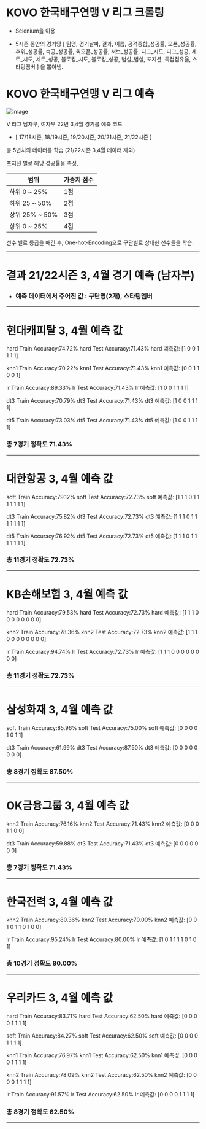 # KOVO 한국배구연맹 V 리그 크롤링


- Selenium을 이용

- 5시즌 동안의 경기당 [ 팀명, 경기날짜, 결과, 이름, 공격종합_성공률, 오픈_성공률, 후위_성공률, 속공_성공률, 퀵오픈_성공률, 서브_성공률, 디그_시도, 디그_성공, 세트_시도, 세트_성공, 블로킹_시도, 블로킹_성공, 범실_범실, 포지션, 득점점유율, 스타팅멤버 ] 을 뽑아냄.


# KOVO 한국배구연맹 V 리그 예측

![image](https://user-images.githubusercontent.com/26592315/164896065-19ffc6a8-cedd-46f9-b07f-bf4f7024ea6f.png)

V 리그 남자부, 여자부 22년 3,4월 경기를 예측 코드


- [ 17/18시즌, 18/19시즌, 19/20시즌, 20/21시즌, 21/22시즌 ]

총 5년치의 데이터를 학습 (21/22시즌 3,4월 데이터 제외)

포지션 별로 해당 성공률을 측정, 

|범위|가중치 점수|
|---|---|
|하위 0 ~ 25% |1점|
|하위 25 ~ 50%|2점|
|상위 25% ~ 50%|3점|
|상위 0 ~ 25%|4점|

선수 별로 등급을 매긴 후, One-hot-Encoding으로 구단별로 상대한 선수들을 학습.

---

# 결과 21/22시즌 3, 4월 경기 예측 (남자부)

- ### 예측 데이터에서 주어진 값 : 구단명(2개), 스타팅멤버 

---

# 현대캐피탈 3, 4월 예측 값

hard Train Accuracy:74.72%
hard Test Accuracy:71.43%
hard 예측값: [1 0 0 1 1 1 1]

knn1 Train Accuracy:70.22%
knn1 Test Accuracy:71.43%
knn1 예측값: [0 0 1 1 0 0 1]

lr Train Accuracy:89.33%
lr Test Accuracy:71.43%
lr 예측값: [1 0 0 1 1 1 1]

dt3 Train Accuracy:70.79%
dt3 Test Accuracy:71.43%
dt3 예측값: [1 0 0 1 1 1 1]

dt5 Train Accuracy:73.03%
dt5 Test Accuracy:71.43%
dt5 예측값: [1 0 0 1 1 1 1]

### 총 7경기 정확도 71.43%

---

# 대한항공 3, 4월 예측 값



soft Train Accuracy:79.12%
soft Test Accuracy:72.73%
soft 예측값: [1 1 1 0 1 1 1 1 1 1 1]

dt3 Train Accuracy:75.82%
dt3 Test Accuracy:72.73%
dt3 예측값: [1 1 1 0 1 1 1 1 1 1 1]

dt5 Train Accuracy:76.92%
dt5 Test Accuracy:72.73%
dt5 예측값: [1 1 1 0 1 1 1 1 1 1 1]

### 총 11경기 정확도 72.73%

---

# KB손해보험 3, 4월 예측 값


hard Train Accuracy:79.53%
hard Test Accuracy:72.73%
hard 예측값: [1 1 1 0 0 0 0 0 0 0 0]

knn2 Train Accuracy:78.36%
knn2 Test Accuracy:72.73%
knn2 예측값: [1 1 1 0 0 0 0 0 0 0 0]

lr Train Accuracy:94.74%
lr Test Accuracy:72.73%
lr 예측값: [1 1 1 0 0 0 0 0 0 0 0]

### 총 11경기 정확도 72.73%

---

# 삼성화재 3, 4월 예측 값


soft Train Accuracy:85.96%
soft Test Accuracy:75.00%
soft 예측값: [0 0 0 0 1 0 1 1]

dt3 Train Accuracy:61.99%
dt3 Test Accuracy:87.50%
dt3 예측값: [0 0 0 0 0 0 0 0]

### 총 8경기 정확도 87.50%

---

# OK금융그룹 3, 4월 예측 값

knn2 Train Accuracy:76.16%
knn2 Test Accuracy:71.43%
knn2 예측값: [0 0 0 1 1 0 0]


dt3 Train Accuracy:59.88%
dt3 Test Accuracy:71.43%
dt3 예측값: [0 0 0 0 0 0 0]

### 총 7경기 정확도 71.43%

---

# 한국전력 3, 4월 예측 값



knn2 Train Accuracy:80.36%
knn2 Test Accuracy:70.00%
knn2 예측값: [0 0 1 0 1 1 0 1 0 0]

lr Train Accuracy:95.24%
lr Test Accuracy:80.00%
lr 예측값: [1 0 1 1 1 1 0 1 0 1]

### 총 10경기 정확도 80.00%

---

# 우리카드 3, 4월 예측 값

hard Train Accuracy:83.71%
hard Test Accuracy:62.50%
hard 예측값: [0 0 0 0 1 1 1 1]

soft Train Accuracy:84.27%
soft Test Accuracy:62.50%
soft 예측값: [0 0 0 0 1 1 1 1]

knn1 Train Accuracy:76.97%
knn1 Test Accuracy:62.50%
knn1 예측값: [0 0 0 0 1 1 1 1]

knn2 Train Accuracy:78.09%
knn2 Test Accuracy:62.50%
knn2 예측값: [0 0 0 0 1 1 1 1]

lr Train Accuracy:91.57%
lr Test Accuracy:62.50%
lr 예측값: [0 0 0 0 1 1 1 1]

### 총 8경기 정확도 62.50%

---